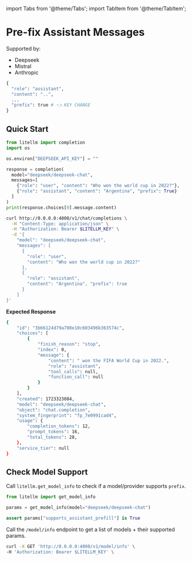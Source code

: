 import Tabs from '@theme/Tabs';
import TabItem from '@theme/TabItem';

# Pre-fix Assistant Messages

Supported by:
- Deepseek
- Mistral
- Anthropic

```python
{
  "role": "assistant", 
  "content": "..", 
  ...
  "prefix": true # 👈 KEY CHANGE
}
```

## Quick Start 

<Tabs>
<TabItem value="sdk" label="SDK">

```python
from litellm import completion
import os 

os.environ["DEEPSEEK_API_KEY"] = ""

response = completion(
  model="deepseek/deepseek-chat",
  messages=[
    {"role": "user", "content": "Who won the world cup in 2022?"},
    {"role": "assistant", "content": "Argentina", "prefix": True}
  ]
)
print(response.choices[0].message.content)
```
</TabItem>
<TabItem value="proxy" label="PROXY">

```bash
curl http://0.0.0.0:4000/v1/chat/completions \
  -H "Content-Type: application/json" \
  -H "Authorization: Bearer $LITELLM_KEY" \
  -d '{
    "model": "deepseek/deepseek-chat",
    "messages": [
      {
        "role": "user",
        "content": "Who won the world cup in 2022?"
      },
      {
        "role": "assistant", 
        "content": "Argentina", "prefix": true
      }
    ]
}'
```
</TabItem>
</Tabs>

**Expected Response**

```bash
{
    "id": "3b66124d79a708e10c603496b363574c",
    "choices": [
        {
            "finish_reason": "stop",
            "index": 0,
            "message": {
                "content": " won the FIFA World Cup in 2022.",
                "role": "assistant",
                "tool_calls": null,
                "function_call": null
            }
        }
    ],
    "created": 1723323084,
    "model": "deepseek/deepseek-chat",
    "object": "chat.completion",
    "system_fingerprint": "fp_7e0991cad4",
    "usage": {
        "completion_tokens": 12,
        "prompt_tokens": 16,
        "total_tokens": 28,
    },
    "service_tier": null
}
```

## Check Model Support 

Call `litellm.get_model_info` to check if a model/provider supports `prefix`. 

<Tabs>
<TabItem value="sdk" label="SDK">

```python
from litellm import get_model_info

params = get_model_info(model="deepseek/deepseek-chat")

assert params["supports_assistant_prefill"] is True
```

</TabItem>
<TabItem value="proxy" label="PROXY">

Call the `/model/info` endpoint to get a list of models + their supported params.

```bash
curl -X GET 'http://0.0.0.0:4000/v1/model/info' \
-H 'Authorization: Bearer $LITELLM_KEY' \
```
</TabItem>
</Tabs>
